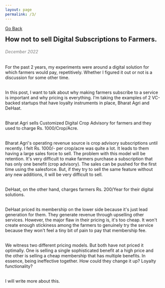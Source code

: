 ```yaml
---
layout: page
permalink: /3/
---
```

[Go Back](/blog/)
<h2 style="margin: 0;">How not to sell Digital Subscriptions to Farmers.</h2><dr>
<h6 style="color: #7D7D7D;" >December 2022</h6><dr>
For the past 2 years, my experiments were around a digital solution for which farmers would pay, repetitively. Whether I figured it out or not is a discussion for some other time.<br><br>

In this post, I want to talk about why making farmers subscribe to a service is important and why pricing is everything. I'm taking the examples of 2 VC-backed startups that have loyalty instruments in place, Bharat Agri and DeHaat.<br><br>

Bharat Agri sells Customized Digital Crop Advisory for farmers and they used to charge Rs. 1000/Crop/Acre.<br><br>

Bharat Agri's operating revenue source is crop advisory subscriptions until recently. I felt Rs. 1000/- per crop/acre was quite a lot. It leads to them having a large sales force to sell. The problem with this model will be retention. It's very difficult to make farmers purchase a subscription that has only one benefit (crop advisory). The sales can be pushed for the first time using the salesforce. But, if they try to sell the same feature without any new additions, it will be very difficult to sell.<br><br>

DeHaat, on the other hand, charges farmers Rs. 200/Year for their digital solutions.<br><br>

DeHaat priced its membership on the lower side because it's just lead generation for them. They generate revenue through upselling other services. However, the major flaw in their pricing is, it's too cheap. It won't create enough stickiness among the farmers to genuinely try the service because they won't feel a tiny bit of pain to pay that membership fee.<br><br>

We witness two different pricing models. But both have not priced it optimally. One is selling a single sophisticated benefit at a high price and the other is selling a cheap membership that has multiple benefits. In essence, being ineffective together. How could they change it up? Loyalty functionality?<br><br>

I will write more about this.

